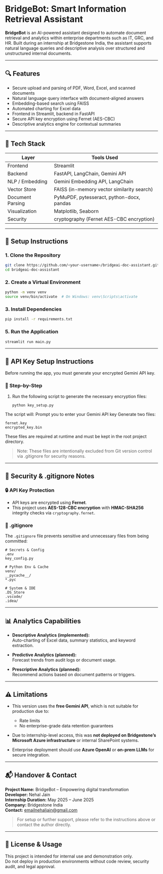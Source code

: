 # BridgeBot: Smart Information Retrieval Assistant

**BridgeBot** is an AI-powered assistant designed to automate document retrieval and analytics within enterprise departments such as IT, GRC, and HR. Built during an internship at Bridgestone India, the assistant supports natural language queries and descriptive analysis over structured and unstructured internal documents.

---

## 🔍 Features

- Secure upload and parsing of PDF, Word, Excel, and scanned documents
- Natural language query interface with document-aligned answers
- Embedding-based search using FAISS
- Automated charting for Excel data
- Frontend in Streamlit, backend in FastAPI
- Secure API key encryption using Fernet (AES-CBC)
- Descriptive analytics engine for contextual summaries

---

## 🧰 Tech Stack

| Layer           | Tools Used                                 |
|----------------|---------------------------------------------|
| Frontend        | Streamlit                                   |
| Backend         | FastAPI, LangChain, Gemini API              |
| NLP / Embedding | Gemini Embedding API, LangChain             |
| Vector Store    | FAISS (in-memory vector similarity search)  |
| Document Parsing| PyMuPDF, pytesseract, python-docx, pandas   |
| Visualization   | Matplotlib, Seaborn                         |
| Security        | cryptography (Fernet AES-CBC encryption)    |

---

## 🚀 Setup Instructions

### 1. Clone the Repository

```bash
git clone https://github.com/<your-username>/bridgeai-doc-assistant.git
cd bridgeai-doc-assistant
```

### 2. Create a Virtual Environment
```bash
python -m venv venv
source venv/bin/activate  # On Windows: venv\Scripts\activate
```

### 3. Install Dependencies
```bash
pip install -r requirements.txt
```

### 5. Run the Application
```bash
streamlit run main.py
```

---

## 🔐 API Key Setup Instructions

Before running the app, you must generate your encrypted Gemini API key.

### 🔧 Step-by-Step

1. Run the following script to generate the necessary encryption files:

   ```bash
   python key_setup.py
   
The script will:
Prompt you to enter your Gemini API key
Generate two files:
```
fernet.key
encrypted_key.bin
```

These files are required at runtime and must be kept in the root project directory.
> Note: These files are intentionally excluded from Git version control via .gitignore for security reasons.

---

## 🔐 Security & .gitignore Notes

### 🔒 API Key Protection

- API keys are encrypted using **Fernet**.
- This project uses **AES-128-CBC encryption** with **HMAC-SHA256** integrity checks via `cryptography.fernet`.

### 📂 .gitignore

The `.gitignore` file prevents sensitive and unnecessary files from being committed:

```gitignore
# Secrets & Config
.env
key_config.py

# Python Env & Cache
venv/
__pycache__/
*.pyc

# System & IDE
.DS_Store
.vscode/
.idea/
```

---

## 📊 Analytics Capabilities

- **Descriptive Analytics (implemented):**  
  Auto-charting of Excel data, summary statistics, and keyword extraction.

- **Predictive Analytics (planned):**  
  Forecast trends from audit logs or document usage.

- **Prescriptive Analytics (planned):**  
  Recommend actions based on document patterns or triggers.

---

## ⚠️ Limitations

- This version uses the **free Gemini API**, which is not suitable for production due to:
  - Rate limits
  - No enterprise-grade data retention guarantees

- Due to internship-level access, this was **not deployed on Bridgestone’s Microsoft Azure infrastructure** or internal SharePoint systems.

- Enterprise deployment should use **Azure OpenAI** or **on-prem LLMs** for secure integration.

---

## 📬 Handover & Contact

**Project Name:** BridgeBot – Empowering digital transformation  
**Developer:** Nehal Jain  
**Internship Duration:** May 2025 – June 2025  
**Company:** Bridgestone India  
**Contact:** emailnehaljain@gmail.com

> For setup or further support, please refer to the instructions above or contact the author directly.

---

## 📄 License & Usage

This project is intended for internal use and demonstration only.  
Do not deploy in production environments without code review, security audit, and legal approval.
